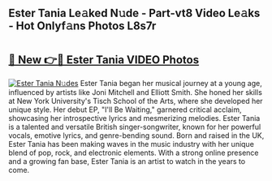 ## Ester Tania Le𝚊ked N𝚞de - Part-vt8 Video Le𝚊ks - Hot Onlyf𝚊ns Photos L8s7r

# <h2><a href="http://ac12721.deff.icu/?id=Ester+Tania">🔗 New 👉🔴 Ester Tania VIDEO Photos</a></h2>

[![Ester Tania N𝚞des](https://i.imgur.com/rIISA9y.gif)](http://ac12721.deff.icu/?id=Ester+Tania)
Ester Tania began her musical journey at a young age, influenced by artists like Joni Mitchell and Elliott Smith. She honed her skills at New York University's Tisch School of the Arts, where she developed her unique style. Her debut EP, "I'll Be Waiting," garnered critical acclaim, showcasing her introspective lyrics and mesmerizing melodies. Ester Tania is a talented and versatile British singer-songwriter, known for her powerful vocals, emotive lyrics, and genre-bending sound. Born and raised in the UK, Ester Tania has been making waves in the music industry with her unique blend of pop, rock, and electronic elements. With a strong online presence and a growing fan base, Ester Tania is an artist to watch in the years to come.

